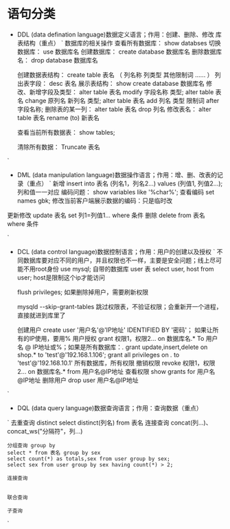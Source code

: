 # 语句分类
- DDL (data defination language)数据定义语言；作用：创建、删除、修改 库表结构（重点）
`
    数据库的相关操作
    查看所有数据库：
    show databses
    切换数据库：
    use 数据库名
    创建数据库：
    create database 数据库名
    删除数据库名：
    drop database 数据库名

    创建数据表结构：
    create table 表名 （
        列名称 列类型 其他限制词
        ......
    ）
    列出表字段：
    desc 表名
    展示表结构：
    show create database 数据库名
    修改、新增字段及类型：
    alter table 表名 modify 字段名称 类型;
    alter table 表名 change 原列名 新列名 类型;
    alter table 表名 add 列名 类型 限制词 after 字段名称;
    删除表的某一列：
    alter table 表名 drop 列名
    修改表名：
    alter table 表名 rename (to) 新表名

    查看当前所有数据表：
    show tables;

    清除所有数据：
    Truncate 表名


`

- DML (data manipulation language)数据操作语言；作用：增、删、改表的记录（重点）
`
新增
insert into 表名 (列名1，列名2...) values (列值1, 列值2...); 列和值一一对应
    编码问题：
    show variables like '%char%'; 查看编码
    set names gbk; 修改当前客户端展示数据的编码：只是临时改

更新修改
update 表名 set 列1=列值1... where 条件
删除
delete from 表名 where 条件


`

- DCL (data control language)数据控制语言；作用：用户的创建以及授权
`
不同数据库要对应不同的用户，并且权限也不一样，主要是安全问题；线上尽可能不用root身份
    use mysql; 自带的数据库
    user 表
    select user, host from user; host是限制这个ip才能访问

    flush privileges; 如果删除掉用户，需要刷新权限

    mysqld --skip-grant-tables 跳过权限表，不验证权限；会重新开一个进程，直接就进到库里了

    创建用户
    create user '用户名'@'IP地址' IDENTIFIED BY '密码'； 如果让所有的IP使用，要用%
    用户授权
    grant 权限1，权限2... on 数据库名.* To 用户名 @ IP地址或%；如果是所有数据库：*.*
        grant update,insert,delete on shop.* to 'test'@'192.168.1.106';
        grant all privileges on *.* to 'test'@'192.168.10.1' 所有数据库，所有权限
    撤销权限
    revoke 权限1，权限2... on 数据库名.* from 用户名@IP地址
    查看权限
    show grants for 用户名@IP地址
    删除用户
    drop user 用户名@IP地址


`
- DQL (data query language)数据查询语言；作用：查询数据（重点）

`
    去重查询 distinct
    select distinct(列名) from 表名
    连接查询 concat(列...)、concat_ws("分隔符"，列...)

    分组查询 group by
    select * from 表名 group by sex
    select count(*) as totals,sex from user group by sex;
    select sex from user group by sex having count(*) > 2;

    连接查询


    联合查询

    子查询


`





























